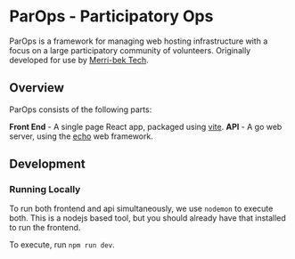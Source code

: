 # ParOps - Participatory Ops

ParOps is a framework for managing web hosting infrastructure with a focus on a large participatory community of volunteers. Originally developed for use by [Merri-bek Tech](https://merri-bek.tech).

## Overview

ParOps consists of the following parts:

**Front End** - A single page React app, packaged using [vite](https://vitejs.dev/).
**API** - A go web server, using the [echo](https://echo.labstack.com/) web framework.

## Development

### Running Locally

To run both frontend and api simultaneously, we use `nodemon` to execute both. This is a nodejs based tool, but you should already have that installed to run the frontend.

To execute, run `npm run dev`.
